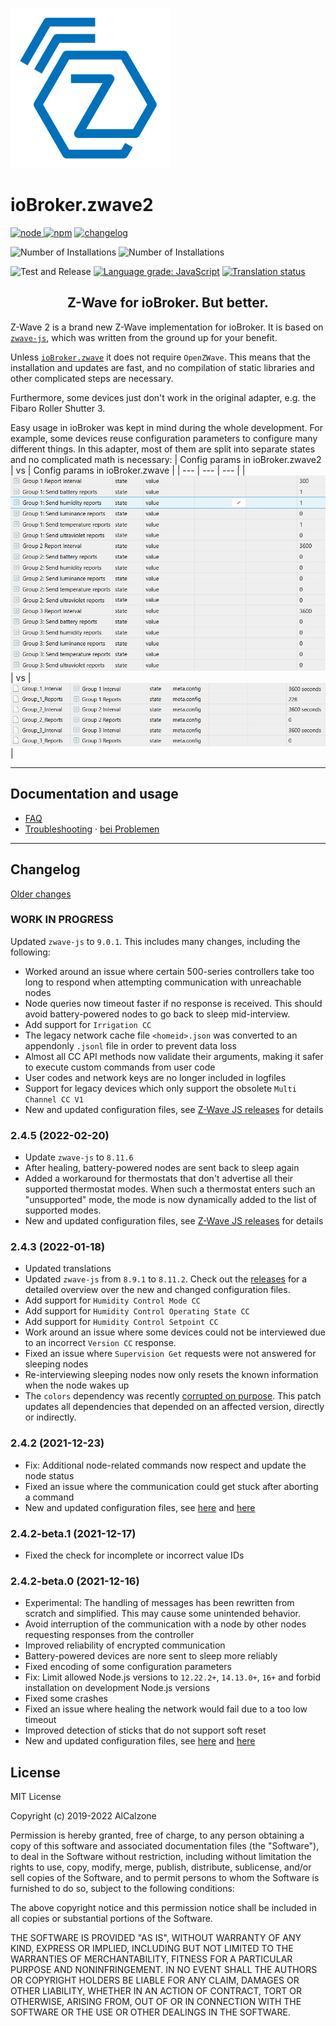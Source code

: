 ![Logo](admin/zwave2.svg)

# ioBroker.zwave2

[![node](https://img.shields.io/node/v/iobroker.zwave2.svg)
![npm](https://img.shields.io/npm/v/iobroker.zwave2.svg)](https://www.npmjs.com/package/iobroker.zwave2)
[![changelog](https://img.shields.io/badge/read-Changelog-informational)](CHANGELOG.md)

![Number of Installations](http://iobroker.live/badges/zwave2-installed.svg)
![Number of Installations](http://iobroker.live/badges/zwave2-stable.svg)

![Test and Release](https://github.com/AlCalzone/iobroker.zwave2/workflows/Test%20and%20Release/badge.svg)
[![Language grade: JavaScript](https://img.shields.io/lgtm/grade/javascript/g/AlCalzone/ioBroker.zwave2.svg?logo=lgtm&logoWidth=18)](https://lgtm.com/projects/g/AlCalzone/ioBroker.zwave2/context:javascript)
[![Translation status](https://weblate.iobroker.net/widgets/adapters/-/zwave2/svg-badge.svg)](https://weblate.iobroker.net/engage/adapters/?utm_source=widget)

<h2 align="center">Z-Wave for ioBroker. But better.</h3>

Z-Wave 2 is a brand new Z-Wave implementation for ioBroker. It is based on [`zwave-js`](https://github.com/AlCalzone/node-zwave-js), which was written from the ground up for your benefit.

Unless [`ioBroker.zwave`](https://github.com/ioBroker/ioBroker.zwave/) it does not require `OpenZWave`. This means that the installation and updates are fast, and no compilation of static libraries and other complicated steps are necessary.

Furthermore, some devices just don't work in the original adapter, e.g. the Fibaro Roller Shutter 3.

Easy usage in ioBroker was kept in mind during the whole development. For example, some devices reuse configuration parameters to configure many different things. In this adapter, most of them are split into separate states and no complicated math is necessary:
| Config params in ioBroker.zwave2 | vs | Config params in ioBroker.zwave |
| --- | --- | --- |
| ![](docs/de/images/config-params.png) | vs | ![](docs/de/images/config-params-legacy.png) |

---

## Documentation and usage
* [FAQ](docs/en/FAQ.md)
* [Troubleshooting](docs/en/troubleshooting.md) · [bei Problemen](docs/de/bei-problemen.md)

---

## Changelog
[Older changes](CHANGELOG_OLD.md)
<!--
	Placeholder for next versions:
	### __WORK IN PROGRESS__
-->
### __WORK IN PROGRESS__
Updated `zwave-js` to `9.0.1`. This includes many changes, including the following:
* Worked around an issue where certain 500-series controllers take too long to respond when attempting communication with unreachable nodes
* Node queries now timeout faster if no response is received. This should avoid battery-powered nodes to go back to sleep mid-interview.
* Add support for `Irrigation CC`
* The legacy network cache file `<homeid>.json` was converted to an appendonly `.jsonl` file in order to prevent data loss
* Almost all CC API methods now validate their arguments, making it safer to execute custom commands from user code
* User codes and network keys are no longer included in logfiles
* Support for legacy devices which only support the obsolete `Multi Channel CC V1`
* New and updated configuration files, see [Z-Wave JS releases](https://github.com/zwave-js/node-zwave-js/releases) for details

### 2.4.5 (2022-02-20)
* Update `zwave-js` to `8.11.6`
* After healing, battery-powered nodes are sent back to sleep again
* Added a workaround for thermostats that don't advertise all their supported thermostat modes. When such a thermostat enters such an "unsupported" mode, the mode is now dynamically added to the list of supported modes.
* New and updated configuration files, see [Z-Wave JS releases](https://github.com/zwave-js/node-zwave-js/releases) for details

### 2.4.3 (2022-01-18)
* Updated translations
* Updated `zwave-js` from `8.9.1` to `8.11.2`. Check out the [releases](https://github.com/zwave-js/node-zwave-js/releases) for a detailed overview over the new and changed configuration files.
* Add support for `Humidity Control Mode CC`
* Add support for `Humidity Control Operating State CC`
* Add support for `Humidity Control Setpoint CC`
* Work around an issue where some devices could not be interviewed due to an incorrect `Version CC` response.
* Fixed an issue where `Supervision Get` requests were not answered for sleeping nodes
* Re-interviewing sleeping nodes now only resets the known information when the node wakes up
* The `colors` dependency was recently [corrupted on purpose](https://www.theverge.com/2022/1/9/22874949/developer-corrupts-open-source-libraries-projects-affected). This patch updates all dependencies that depended on an affected version, directly or indirectly.

### 2.4.2 (2021-12-23)
* Fix: Additional node-related commands now respect and update the node status
* Fixed an issue where the communication could get stuck after aborting a command
* New and updated configuration files, see [here](https://github.com/zwave-js/node-zwave-js/releases/tag/v8.9.0) and [here](https://github.com/zwave-js/node-zwave-js/releases/tag/v8.9.1)

### 2.4.2-beta.1 (2021-12-17)
* Fixed the check for incomplete or incorrect value IDs

### 2.4.2-beta.0 (2021-12-16)
* Experimental: The handling of messages has been rewritten from scratch and simplified. This may cause some unintended behavior.
* Avoid interruption of the communication with a node by other nodes requesting responses from the controller
* Improved reliability of encrypted communication
* Battery-powered devices are nore sent to sleep more reliably
* Fixed encoding of some configuration parameters
* Fix: Limit allowed Node.js versions to `12.22.2+`, `14.13.0+`, `16+` and forbid installation on development Node.js versions
* Fixed some crashes
* Fixed an issue where healing the network would fail due to a too low timeout
* Improved detection of sticks that do not support soft reset
* New and updated configuration files, see [here](https://github.com/zwave-js/node-zwave-js/releases/tag/v8.8.0) and [here](https://github.com/zwave-js/node-zwave-js/releases/tag/v8.9.0-beta.3)

## License

MIT License

Copyright (c) 2019-2022 AlCalzone

Permission is hereby granted, free of charge, to any person obtaining a copy
of this software and associated documentation files (the "Software"), to deal
in the Software without restriction, including without limitation the rights
to use, copy, modify, merge, publish, distribute, sublicense, and/or sell
copies of the Software, and to permit persons to whom the Software is
furnished to do so, subject to the following conditions:

The above copyright notice and this permission notice shall be included in all
copies or substantial portions of the Software.

THE SOFTWARE IS PROVIDED "AS IS", WITHOUT WARRANTY OF ANY KIND, EXPRESS OR
IMPLIED, INCLUDING BUT NOT LIMITED TO THE WARRANTIES OF MERCHANTABILITY,
FITNESS FOR A PARTICULAR PURPOSE AND NONINFRINGEMENT. IN NO EVENT SHALL THE
AUTHORS OR COPYRIGHT HOLDERS BE LIABLE FOR ANY CLAIM, DAMAGES OR OTHER
LIABILITY, WHETHER IN AN ACTION OF CONTRACT, TORT OR OTHERWISE, ARISING FROM,
OUT OF OR IN CONNECTION WITH THE SOFTWARE OR THE USE OR OTHER DEALINGS IN THE
SOFTWARE.
